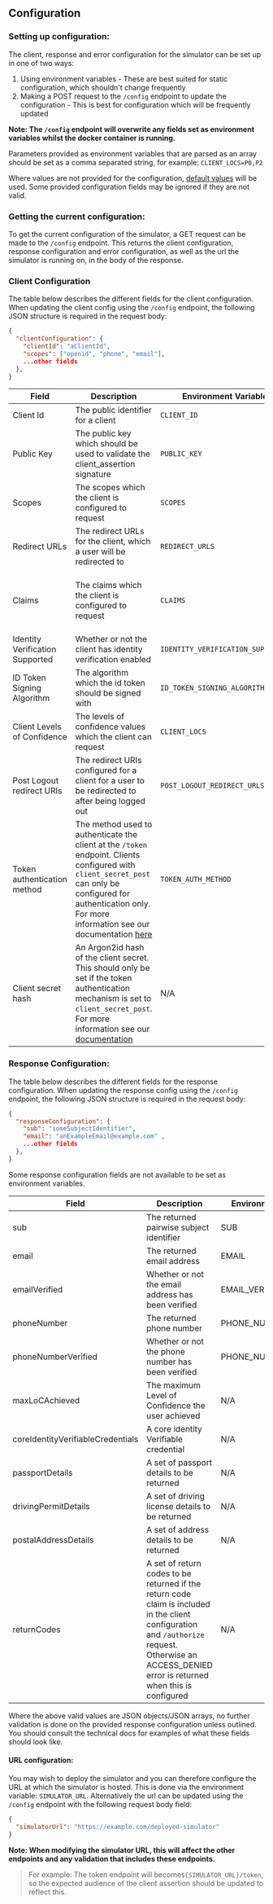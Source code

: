 ## Configuration

### Setting up configuration:

The client, response and error configuration for the simulator can be set up in one of two ways:

1. Using environment variables - These are best suited for static configuration, which shouldn't change frequently
2. Making a POST request to the `/config` endpoint to update the configuration - This is best for configuration which will be frequently updated

**Note: The `/config` endpoint will overwrite any fields set as environment variables whilst the docker container is running.**

Parameters provided as environment variables that are parsed as an array should be set as a comma separated string, for example:
`CLIENT_LOCS=P0,P2`

Where values are not provided for the configuration, [default values](#default-configuration-values) will be used. Some provided configuration fields may be ignored if they are not valid.

### Getting the current configuration:

To get the current configuration of the simulator, a GET request can be made to the `/config` endpoint. This returns the client configuration, response configuration and error configuration, as well as the url the simulator is running on, in the body of the response.

### Client Configuration

The table below describes the different fields for the client configuration. When updating the client config using the `/config` endpoint, the following JSON structure is required in the request body:

```json
{
  "clientConfiguration": {
    "clientId": "aClientId",
    "scopes": ["openid", "phone", "email"],
    ...other fields
  },
}
```

| Field                           | Description                                                                                                                                                                                                                                                                                                                                                 | Environment Variable              | Config request field                           | Valid values                                                                                                                                                                                                                                                                                     |
| ------------------------------- | ----------------------------------------------------------------------------------------------------------------------------------------------------------------------------------------------------------------------------------------------------------------------------------------------------------------------------------------------------------- | --------------------------------- | ---------------------------------------------- | ------------------------------------------------------------------------------------------------------------------------------------------------------------------------------------------------------------------------------------------------------------------------------------------------ |
| Client Id                       | The public identifier for a client                                                                                                                                                                                                                                                                                                                          | `CLIENT_ID`                       | clientId                                       | Any string                                                                                                                                                                                                                                                                                       |
| Public Key                      | The public key which should be used to validate the client_assertion signature                                                                                                                                                                                                                                                                              | `PUBLIC_KEY`                      | publicKey                                      | PEM encoded public key                                                                                                                                                                                                                                                                           |
| Scopes                          | The scopes which the client is configured to request                                                                                                                                                                                                                                                                                                        | `SCOPES`                          | scopes                                         | "openid", "email", "phone"                                                                                                                                                                                                                                                                       |
| Redirect URLs                   | The redirect URLs for the client, which a user will be redirected to                                                                                                                                                                                                                                                                                        | `REDIRECT_URLS`                   | redirectUrls                                   | Any valid URLs                                                                                                                                                                                                                                                                                   |
| Claims                          | The claims which the client is configured to request                                                                                                                                                                                                                                                                                                        | `CLAIMS`                          | claims                                         | "https://vocab.account.gov.uk/v1/passport", "https://vocab.account.gov.uk/v1/address", "https://vocab.account.gov.uk/v1/drivingPermit", "https://vocab.account.gov.uk/v1/socialSecurityRecord", "https://vocab.account.gov.uk/v1/coreIdentityJWT", "https://vocab.account.gov.uk/v1/returnCode", |
| Identity Verification Supported | Whether or not the client has identity verification enabled                                                                                                                                                                                                                                                                                                 | `IDENTITY_VERIFICATION_SUPPORTED` | identityVerificationSupported                  | boolean                                                                                                                                                                                                                                                                                          |
| ID Token Signing Algorithm      | The algorithm which the id token should be signed with                                                                                                                                                                                                                                                                                                      | `ID_TOKEN_SIGNING_ALGORITHM`      | idTokenSigningAlgorithm                        | "ES256" or "RS256"                                                                                                                                                                                                                                                                               |
| Client Levels of Confidence     | The levels of confidence values which the client can request                                                                                                                                                                                                                                                                                                | `CLIENT_LOCS`                     | clientLoCs                                     | "P0", "P1", "P2", "P3"                                                                                                                                                                                                                                                                           |
| Post Logout redirect URIs       | The redirect URIs configured for a client for a user to be redirected to after being logged out                                                                                                                                                                                                                                                             | `POST_LOGOUT_REDIRECT_URLS`       | postLogoutRedirectUrls                         | Any valid URLs                                                                                                                                                                                                                                                                                   |
| Token authentication method     | The method used to authenticate the client at the `/token` endpoint. Clients configured with `client_secret_post` can only be configured for authentication only. For more information see our documentation [here](https://docs.sign-in.service.gov.uk/before-integrating/integrating-third-party-platform/#set-up-client-secret-using-client-secret-post) | `TOKEN_AUTH_METHOD`               | N/A                                            | `private_key_jwt` or `client_secret_post`                                                                                                                                                                                                                                                        |
| Client secret hash              | An Argon2id hash of the client secret. This should only be set if the token authentication mechanism is set to `client_secret_post`. For more information see our [documentation](client_secret_post)                                                                                                                                                       | N/A                               | `private_key_jwt` or `client_secret_post` URLs |

### Response Configuration:

The table below describes the different fields for the response configuration. When updating the response config using the `/config` endpoint, the following JSON structure is required in the request body:

```json
{
  "responseConfiguration": {
    "sub": "someSubjectIdentifier",
    "email": "anExampleEmail@example.com" ,
    ...other fields
  },
}
```

Some response configuration fields are not available to be set as environment variables.

| Field                             | Description                                                                                                                                                                                          | Environment Variable  | Config request field              | Valid values                                                      |
| --------------------------------- | ---------------------------------------------------------------------------------------------------------------------------------------------------------------------------------------------------- | --------------------- | --------------------------------- | ----------------------------------------------------------------- |
| sub                               | The returned pairwise subject identifier                                                                                                                                                             | SUB                   | sub                               | any string                                                        |
| email                             | The returned email address                                                                                                                                                                           | EMAIL                 | email                             | any string                                                        |
| emailVerified                     | Whether or not the email address has been verified                                                                                                                                                   | EMAIL_VERIFIED        | emailVerified                     | boolean                                                           |
| phoneNumber                       | The returned phone number                                                                                                                                                                            | PHONE_NUMBER          | phoneNumber                       | any string                                                        |
| phoneNumberVerified               | Whether or not the phone number has been verified                                                                                                                                                    | PHONE_NUMBER_VERIFIED | phoneNumberVerified               | boolean                                                           |
| maxLoCAchieved                    | The maximum Level of Confidence the user achieved                                                                                                                                                    | N/A                   | maxLoCAchieved                    | any string                                                        |
| coreIdentityVerifiableCredentials | A core identity Verifiable credential                                                                                                                                                                | N/A                   | coreIdentityVerifiableCredentials | JSON Object                                                       |
| passportDetails                   | A set of passport details to be returned                                                                                                                                                             | N/A                   | passportDetails                   | JSON Array                                                        |
| drivingPermitDetails              | A set of driving license details to be returned                                                                                                                                                      | N/A                   | drivingPermitDetails              | JSON Array                                                        |
| postalAddressDetails              | A set of address details to be returned                                                                                                                                                              | N/A                   | postalAddressDetails              | JSON Array                                                        |
| returnCodes                       | A set of return codes to be returned if the return code claim is included in the client configuration and `/authorize` request. Otherwise an ACCESS_DENIED error is returned when this is configured | N/A                   | returnCodes                       | JSON Array with the following structure `[{"code": "anyString"}]` |

Where the above valid values are JSON objects/JSON arrays, no further validation is done on the provided response configuration unless outlined. You should consult the technical docs for examples of what these fields should look like.

#### URL configuration:

You may wish to deploy the simulator and you can therefore configure the URL at which the simulator is hosted. This is done via the environment variable: `SIMULATOR_URL`.
Alternatively the url can be updated using the `/config` endpoint with the following request body field:

```json
{
  "simulatorUrl": "https://example.com/deployed-simulator"
}
```

**Note: When modifying the simulator URL, this will affect the other endpoints and any validation that includes these endpoints.**

> For example: The token endpoint will become`${SIMULATOR_URL}/token`, so the expected audience of the client assertion should be updated to reflect this.
